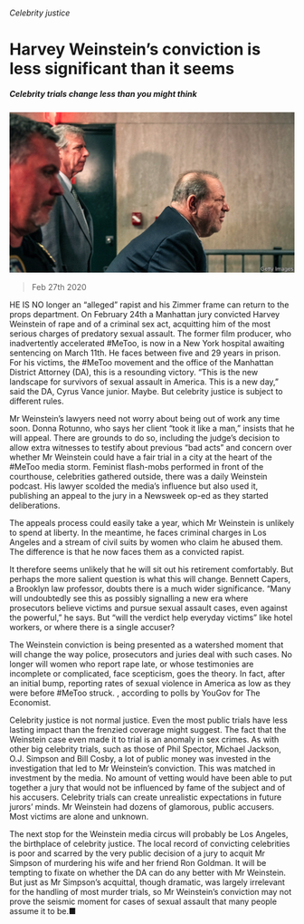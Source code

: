 ###### Celebrity justice

# Harvey Weinstein’s conviction is less significant than it seems 

##### Celebrity trials change less than you might think 

![image](images/20200229_USP501.jpg) 

> Feb 27th 2020 

HE IS NO longer an “alleged” rapist and his Zimmer frame can return to the props department. On February 24th a Manhattan jury convicted Harvey Weinstein of rape and of a criminal sex act, acquitting him of the most serious charges of predatory sexual assault. The former film producer, who inadvertently accelerated #MeToo, is now in a New York hospital awaiting sentencing on March 11th. He faces between five and 29 years in prison. For his victims, the #MeToo movement and the office of the Manhattan District Attorney (DA), this is a resounding victory. “This is the new landscape for survivors of sexual assault in America. This is a new day,” said the DA, Cyrus Vance junior. Maybe. But celebrity justice is subject to different rules.

Mr Weinstein’s lawyers need not worry about being out of work any time soon. Donna Rotunno, who says her client “took it like a man,” insists that he will appeal. There are grounds to do so, including the judge’s decision to allow extra witnesses to testify about previous “bad acts” and concern over whether Mr Weinstein could have a fair trial in a city at the heart of the #MeToo media storm. Feminist flash-mobs performed in front of the courthouse, celebrities gathered outside, there was a daily Weinstein podcast. His lawyer scolded the media’s influence but also used it, publishing an appeal to the jury in a Newsweek op-ed as they started deliberations.


The appeals process could easily take a year, which Mr Weinstein is unlikely to spend at liberty. In the meantime, he faces criminal charges in Los Angeles and a stream of civil suits by women who claim he abused them. The difference is that he now faces them as a convicted rapist.

It therefore seems unlikely that he will sit out his retirement comfortably. But perhaps the more salient question is what this will change. Bennett Capers, a Brooklyn law professor, doubts there is a much wider significance. “Many will undoubtedly see this as possibly signalling a new era where prosecutors believe victims and pursue sexual assault cases, even against the powerful,” he says. But “will the verdict help everyday victims” like hotel workers, or where there is a single accuser?

The Weinstein conviction is being presented as a watershed moment that will change the way police, prosecutors and juries deal with such cases. No longer will women who report rape late, or whose testimonies are incomplete or complicated, face scepticism, goes the theory. In fact, after an initial bump, reporting rates of sexual violence in America as low as they were before #MeToo struck. , according to polls by YouGov for The Economist.

Celebrity justice is not normal justice. Even the most public trials have less lasting impact than the frenzied coverage might suggest. The fact that the Weinstein case even made it to trial is an anomaly in sex crimes. As with other big celebrity trials, such as those of Phil Spector, Michael Jackson, O.J. Simpson and Bill Cosby, a lot of public money was invested in the investigation that led to Mr Weinstein’s conviction. This was matched in investment by the media. No amount of vetting would have been able to put together a jury that would not be influenced by fame of the subject and of his accusers. Celebrity trials can create unrealistic expectations in future jurors’ minds. Mr Weinstein had dozens of glamorous, public accusers. Most victims are alone and unknown.

The next stop for the Weinstein media circus will probably be Los Angeles, the birthplace of celebrity justice. The local record of convicting celebrities is poor and scarred by the very public decision of a jury to acquit Mr Simpson of murdering his wife and her friend Ron Goldman. It will be tempting to fixate on whether the DA can do any better with Mr Weinstein. But just as Mr Simpson’s acquittal, though dramatic, was largely irrelevant for the handling of most murder trials, so Mr Weinstein’s conviction may not prove the seismic moment for cases of sexual assault that many people assume it to be.■

